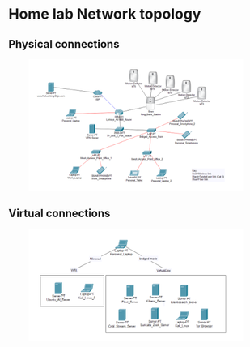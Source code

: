 # Home lab Network topology

## Physical connections

<figure><img src="../.gitbook/assets/image.png" alt=""><figcaption></figcaption></figure>

## Virtual connections

<figure><img src="../.gitbook/assets/image (30).png" alt=""><figcaption></figcaption></figure>
